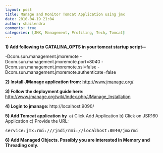 ```yaml
---
layout: post
title: Manage and Monitor Tomcat Application using jmx
date: 2010-04-19 21:04
author: shailendra
comments: true
categories: [JMX, Management, Profiling, Tech, Tomcat]
---
```

<strong>1) Add following to CATALINA_OPTS in your tomcat startup script--</strong>

-Dcom.sun.management.jmxremote -Dcom.sun.management.jmxremote.port=8040 -Dcom.sun.management.jmxremote.ssl=false -Dcom.sun.management.jmxremote.authenticate=false

<strong>2) Install JManage application from:</strong> http://www.jmanage.org/

<strong>3) Follow the deployment guide here: </strong>http://www.jmanage.org/wiki/index.php/JManage_Installation

<strong>4) Login to jmanage: </strong>http://localhost:9090/

<strong>5) Add Tomcat application by </strong>
a) Click Add Application
b) Click on JSR160 Application
c) Provide the URL:
<pre>service:jmx:rmi:///jndi/rmi://localhost:8040/jmxrmi</pre>
<strong>6) Add Managed Objects. Possibly you are interested in Memory and Threading only.</strong>
